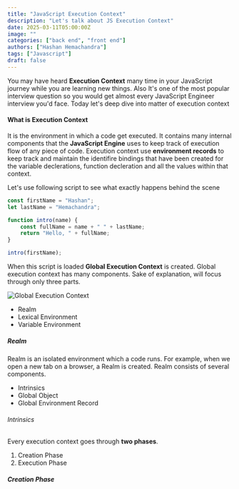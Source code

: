 ```yaml
---
title: "JavaScript Execution Context"
description: "Let's talk about JS Execution Context"
date: 2025-03-11T05:00:00Z
image: ""
categories: ["back end", "front end"]
authors: ["Hashan Hemachandra"]
tags: ["Javascript"]
draft: false
---
```


You may have heard **Execution Context** many time in your JavaScript journey while you are learning new things. Also It's one of the most popular interview question so you would get almost every JavaScript Engineer interview you'd face. Today let's deep dive into matter of execution context

#### What is Execution Context

It is the environment in which a code get executed. It contains many internal components that the **JavaScript Engine** uses to keep track of execution flow of any piece of code. Execution context use **environment records** to keep track and maintain the identifire bindings that have been created for the variable declerations, function decleration and all the values within that context.

Let's use following script to see what exactly happens behind the scene

```javascript
const firstName = "Hashan";
let lastName = "Hemachandra";

function intro(name) {
    const fullName = name + " " + lastName;
    return "Hello, " + fullName;
}

intro(firstName);
```

When this script is loaded **Global Execution Context** is created. Global execution context has many components. Sake of explanation, will focus through only three parts. 

![Global Execution Context](/images/execution-context/global-execution-context.png)

- Realm
- Lexical Environment
- Variable Environment

##### Realm #####

Realm is an isolated environment which a code runs. For example, when we open a new tab on a browser, a Realm is created. Realm consists of several components. 

- Intrinsics
- Global Object
- Global Environment Record

###### Intrinsics ######



Every execution context goes through **two phases**. 

1. Creation Phase
2. Execution Phase

##### Creation Phase #####


